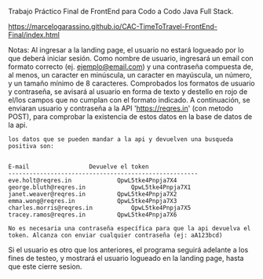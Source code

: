 Trabajo Práctico Final de FrontEnd para Codo a Codo Java Full Stack.

https://marcelogarassino.github.io/CAC-TimeToTravel-FrontEnd-Final/index.html

Notas:  Al ingresar a la landing page, el usuario no estará logueado por lo que deberá iniciar sesión.
        Como nombre de usuario, ingresará un email con formato correcto (ej. ejemplo@email.com) y una contraseña compuesta
	de, al menos, un caracter en minúscula, un caracter en mayúscula, un número, y un tamaño mínimo de 8 caracteres.
	Comprobados los formatos de usuario y contraseña, se avisará al usuario en forma de texto y destello en rojo de el/los campos
	que no cumplan con el formato indicado.
	A continuación, se enviaran usuario y contraseña a la API 'https://reqres.in' (con metodo POST), para comprobar la existencia de estos
	datos en la base de datos de la api.

	los datos que se pueden mandar a la api y devuelven una busqueda positiva son:


  	E-mail			       Devuelve el token
    ------------------------------------------------------
    eve.holt@reqres.in			   QpwL5tke4Pnpja7X4
    george.bluth@reqres.in   		   QpwL5tke4Pnpja7X1   
    janet.weaver@reqres.in		   QpwL5tke4Pnpja7X2
    emma.wong@reqres.in			   QpwL5tke4Pnpja7X3
    charles.morris@reqres.in		   QpwL5tke4Pnpja7X5
    tracey.ramos@reqres.in 		   QpwL5tke4Pnpja7X6			

	No es necesaria una contraseña específica para que la api devuelva el token. Alcanza con enviar cualquier contraseña (ej: aA123bcd)
 
 Si el usuario es otro que los anteriores, el programa seguirá adelante a los fines de testeo, 
 y mostrará el usuario logueado en la landing page, hasta que este cierre sesion.
